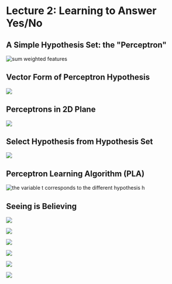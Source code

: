 # Lecture 2: Learning to Answer Yes/No

## A Simple Hypothesis Set: the "Perceptron"

![sum weighted features](.gitbook/assets/screenshot-at-2018-06-06-21-09-02.png)

## Vector Form of Perceptron Hypothesis

![](.gitbook/assets/screenshot-at-2018-06-06-21-14-31.png)

## Perceptrons in 2D Plane

![](.gitbook/assets/screenshot-at-2018-06-06-21-19-11.png)

## Select Hypothesis from Hypothesis Set

![](.gitbook/assets/screenshot-at-2018-06-06-21-56-06%20%281%29.png)

## Perceptron Learning Algorithm \(PLA\)

![the variable t corresponds to the different hypothesis h](.gitbook/assets/screenshot-at-2018-06-06-22-16-20.png)

## Seeing is Believing

![](.gitbook/assets/screenshot-at-2018-06-06-22-29-12.png)

![](.gitbook/assets/screenshot-at-2018-06-06-22-30-31.png)

![](.gitbook/assets/screenshot-at-2018-06-06-22-21-26.png)

![](.gitbook/assets/screenshot-at-2018-06-06-22-21-54.png)

![](.gitbook/assets/screenshot-at-2018-06-06-22-22-17.png)

![](.gitbook/assets/screenshot-at-2018-06-06-22-22-44.png)



